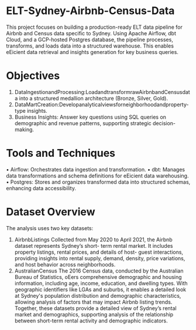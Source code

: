 # ELT-Sydney-Airbnb-Census-Data
This project focuses on building a production-ready ELT data pipeline for Airbnb and Census data specific to Sydney. Using Apache Airflow, dbt Cloud, and a GCP-hosted Postgres database, the pipeline processes, transforms, and loads data into a structured warehouse. This enables eEicient data retrieval and insights generation for key business queries.
# Objectives
1. DataIngestionandProcessing:LoadandtransformrawAirbnbandCensusdata into a structured medallion architecture (Bronze, Silver, Gold).
2. DataMartCreation:Developanalyticalviewsforneighborhoodandproperty-type insights.
3. Business Insights: Answer key questions using SQL queries on demographic and revenue patterns, supporting strategic decision-making.
# Tools and Techniques
• Airflow: Orchestrates data ingestion and transformation.
• dbt: Manages data transformations and schema definitions for eEicient data
warehousing.
• Postgres: Stores and organizes transformed data into structured schemas,
enhancing data accessibility.
# Dataset Overview
The analysis uses two key datasets: 
1. AirbnbListings
Collected from May 2020 to April 2021, the Airbnb dataset represents Sydney’s short- term rental market. It includes property listings, rental prices, and details of host- guest interactions, providing insights into rental supply, demand, density, price variations, and host behavior across neighborhoods.
2. AustralianCensus
The 2016 Census data, conducted by the Australian Bureau of Statistics, oEers comprehensive demographic and housing information, including age, income, education, and dwelling types. With geographic identifiers like LGAs and suburbs, it enables a detailed look at Sydney's population distribution and demographic characteristics, allowing analysis of factors that may impact Airbnb listing trends.
Together, these datasets provide a detailed view of Sydney’s rental market and demographics, supporting analysis of the relationship between short-term rental activity and demographic indicators.
